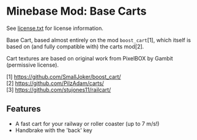 Minebase Mod: Base Carts
========================
See [license.txt](./license.txt) for license information.

Base Cart, based almost entirely on the mod `boost_cart`[1], which itself is 
based on (and fully compatible with) the carts mod[2].

Cart textures are based on original work from PixelBOX by Gambit (permissive 
license).

[1] https://github.com/SmallJoker/boost_cart/  
[2] https://github.com/PilzAdam/carts/  
[3] https://github.com/stujones11/railcart/  


Features
----------
- A fast cart for your railway or roller coaster (up to 7 m/s!)
- Handbrake with the 'back' key
